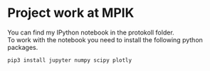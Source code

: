 # Project work at MPIK
You can find my IPython notebook in the protokoll folder.  
To work with the notebook you need to install the following python packages.
```
pip3 install jupyter numpy scipy plotly
```
